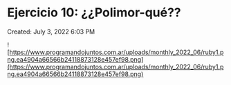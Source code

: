 # Ejercicio 10: ¿¿Polimor-qué??

Created: July 3, 2022 6:03 PM

![https://www.programandojuntos.com.ar/uploads/monthly_2022_06/ruby1.png.ea4904a66566b24118873128e457ef98.png](https://www.programandojuntos.com.ar/uploads/monthly_2022_06/ruby1.png.ea4904a66566b24118873128e457ef98.png)